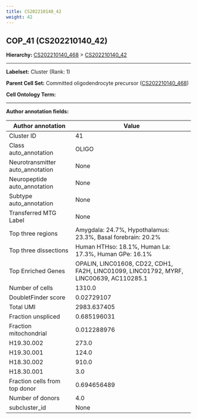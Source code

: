 ```yaml
---
title: CS202210140_42
weight: 42
---
```

## COP_41 (CS202210140_42)
<b>Hierarchy: </b>
[CS202210140_468](../CS202210140_468) >
[CS202210140_42](../CS202210140_42)

---


**Labelset:** Cluster (Rank: 1)

**Parent Cell Set:** Committed oligodendrocyte precursor ([CS202210140_468](../CS202210140_468))



**Cell Ontology Term:** 

[MARKER GENES.]: #


---

[TRANSFERRED ANNOTATIONS.]: #


[AUTHOR ANNOTATION FIELDS.]: #


**Author annotation fields:**

| Author annotation | Value |
|-------------------|-------|
|Cluster ID|41|
|Class auto_annotation|OLIGO|
|Neurotransmitter auto_annotation|None|
|Neuropeptide auto_annotation|None|
|Subtype auto_annotation|None|
|Transferred MTG Label|None|
|Top three regions|Amygdala: 24.7%, Hypothalamus: 23.3%, Basal forebrain: 20.2%|
|Top three dissections|Human HTHso: 18.1%, Human La: 17.3%, Human GPe: 16.1%|
|Top Enriched Genes|OPALIN, LINC01608, CD22, CDH1, FA2H, LINC01099, LINC01792, MYRF, LINC00639, AC110285.1|
|Number of cells|1310.0|
|DoubletFinder score|0.02729107|
|Total UMI|2983.637405|
|Fraction unspliced|0.685196031|
|Fraction mitochondrial|0.012288976|
|H19.30.002|273.0|
|H19.30.001|124.0|
|H18.30.002|910.0|
|H18.30.001|3.0|
|Fraction cells from top donor|0.694656489|
|Number of donors|4.0|
|subcluster_id|None|
